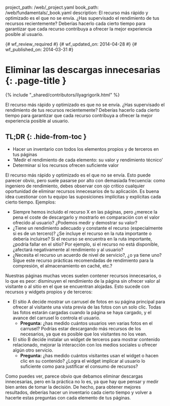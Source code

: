 project_path: /web/_project.yaml
book_path: /web/fundamentals/_book.yaml
description: El recurso más rápido y optimizado es el que no se envía. ¿Has supervisado el rendimiento de tus recursos recientemente? Deberías hacerlo cada cierto tiempo para garantizar que cada recurso contribuya a ofrecer la mejor experiencia posible al usuario.

{# wf_review_required #}
{# wf_updated_on: 2014-04-28 #}
{# wf_published_on: 2014-03-31 #}

# Eliminar las descargas innecesarias {: .page-title }

{% include "_shared/contributors/ilyagrigorik.html" %}



El recurso más rápido y optimizado es que no se envía. ¿Has supervisado el rendimiento de tus recursos recientemente? Deberías hacerlo cada cierto tiempo para garantizar que cada recurso contribuya a ofrecer la mejor experiencia posible al usuario.


## TL;DR {: .hide-from-toc }
- Hacer un inventario con todos los elementos propios y de terceros en tus páginas
- 'Medir el rendimiento de cada elemento: su valor y rendimiento técnico'
- Determinar si los recursos ofrecen suficiente valor


El recurso más rápido y optimizado es el que no se envía. Esto puede parecer obvio, pero suele pasarse por alto con demasiada frecuencia: como ingeniero de rendimiento, debes observar con ojo crítico cualquier oportunidad de eliminar recursos innecesarios de tu aplicación. Es buena idea cuestionar con tu equipo las suposiciones implícitas y explícitas cada cierto tiempo. Ejemplos:

* Siempre hemos incluido el recurso X en las páginas, pero ¿merece la pena el coste de descargarlo y mostrarlo en comparación con el valor ofrecido al usuario? ¿Podemos medir y demostrar su valor?
* ¿Tiene un rendimiento adecuado y constante el recurso (especialmente si es de un tercero)? ¿Se incluye el recurso en la ruta importante o debería incluirse? Si el recurso se encuentra en la ruta importante, ¿podría fallar en el sitio? Por ejemplo, si el recurso no está disponible, ¿afectará negativamente al rendimiento y al usuario?
* ¿Necesita el recurso un acuerdo de nivel de servicio?, ¿o ya tiene uno? Sigue este recurso prácticas recomendadas de rendimiento para la compresión, el almacenamiento en caché, etc.?

Nuestras páginas muchas veces suelen contener recursos innecesarios, o lo que es peor: disminuyen el rendimiento de la página sin ofrecer valor al visitante o al sitio en el que se encuentran alojadas. Esto sucede con recursos y widgets propios y de terceros:

* El sitio A decide mostrar un carrusel de fotos en su página principal para ofrecer al visitante una vista previa de las fotos con un solo clic. Todas las fotos estarán cargadas cuando la página se haya cargado, y el avance del carrusel lo controla el usuario.
    * **Pregunta:** ¿has medido cuántos usuarios ven varias fotos en el carrusel? Podrías estar descargando más recursos de los necesarios, ya que es posible que los visitantes no los vean.
* El sitio B decide instalar un widget de terceros para mostrar contenido relacionado, mejorar la interacción con los medios sociales u ofrecer algún otro servicio.
    * **Pregunta:** ¿has medido cuántos visitantes usan el widget o hacen clic en su contenido? ¿Logra el widget implicar al usuario lo suficiente como para justificar el consumo de recursos?

Como puedes ver, parece obvio que debamos eliminar descargas innecesarias, pero en la práctica no lo es, ya que hay que pensar y medir bien antes de tomar la decisión. De hecho, para obtener mejores resultados, deberías hacer un inventario cada cierto tiempo y volver a hacerte estas preguntas con cada elemento de tus páginas.



